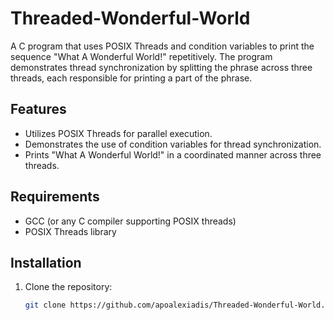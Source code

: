 # Threaded-Wonderful-World

A C program that uses POSIX Threads and condition variables to print the sequence "What A Wonderful World!" repetitively. The program demonstrates thread synchronization by splitting the phrase across three threads, each responsible for printing a part of the phrase.

## Features
- Utilizes POSIX Threads for parallel execution.
- Demonstrates the use of condition variables for thread synchronization.
- Prints "What A Wonderful World!" in a coordinated manner across three threads.

## Requirements
- GCC (or any C compiler supporting POSIX threads)
- POSIX Threads library

## Installation
1. Clone the repository:
   ```sh
   git clone https://github.com/apoalexiadis/Threaded-Wonderful-World.git
